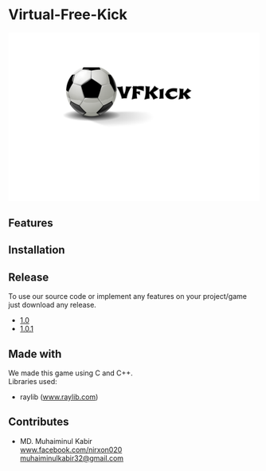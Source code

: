 # Virtual-Free-Kick
<img src="MacBook - 1.png" alt="vfc logo"/></img>
## Features 
## Installation 
## Release 
To use our source code or implement any features on your project/game just download any release. 
- [1.0](https://github.com/Muhaiminul-Kabir/Virtual-Free-Kick/releases/tag/1.0)
- [1.0.1](https://github.com/Muhaiminul-Kabir/Virtual-Free-Kick/releases/tag/1.0.1)
## Made with
We made this game using C and C++.<br>
Libraries used:
 - raylib (www.raylib.com)
## Contributes
- MD. Muhaiminul Kabir <br>
   www.facebook.com/nirxon020
   <br>
   muhaiminulkabir32@gmail.com 


